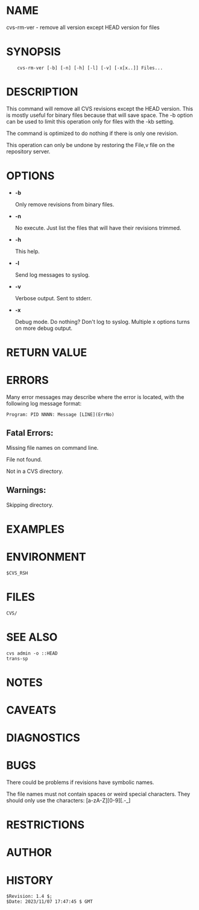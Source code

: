 # NAME

cvs-rm-ver - remove all version except HEAD version for files

# SYNOPSIS

        cvs-rm-ver [-b] [-n] [-h] [-l] [-v] [-x[x..]] Files...

# DESCRIPTION

This command will remove all CVS revisions except the HEAD version.
This is mostly useful for binary files because that will save
space. The -b option can be used to limit this operation only for
files with the -kb setting.

The command is optimized to do nothing if there is only one revision.

This operation can only be undone by restoring the File,v file on the
repository server.

# OPTIONS

- **-b**

    Only remove revisions from binary files.

- **-n**

    No execute. Just list the files that will have their revisions trimmed.

- **-h**

    This help.

- **-l**

    Send log messages to syslog.

- **-v**

    Verbose output.  Sent to stderr.

- **-x**

    Debug mode.  Do nothing? Don't log to syslog. Multiple x options turns
    on more debug output.

# RETURN VALUE

# ERRORS

Many error messages may describe where the error is located, with the
following log message format:

    Program: PID NNNN: Message [LINE](ErrNo)

## Fatal Errors:

Missing file names on command line.

File not found.

Not in a CVS directory.

## Warnings:

Skipping directory.

# EXAMPLES

# ENVIRONMENT

    $CVS_RSH

# FILES

    CVS/

# SEE ALSO

    cvs admin -o ::HEAD
    trans-sp

# NOTES

# CAVEATS

# DIAGNOSTICS

# BUGS

There could be problems if revisions have symbolic names.

The file names must not contain spaces or weird special characters.
They should only use the characters: \[a-zA-Z\]\[0-9\]\[.-\_\]

# RESTRICTIONS

# AUTHOR

# HISTORY

    $Revision: 1.4 $;
    $Date: 2023/11/07 17:47:45 $ GMT
